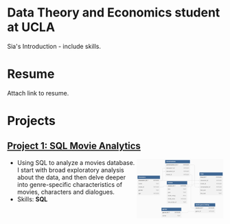# Data Theory and Economics student at UCLA
Sia's Introduction - include skills.

# Resume
Attach link to resume.

# Projects
## [Project 1: SQL Movie Analytics](https://phulambrikarsia.github.io/movies-project/)

<img align="right" width="40%" height="40%" src="/assets/img/schema.png">

- Using SQL to analyze a movies database. I start with broad exploratory analysis about the data, and then delve deeper into genre-specific characteristics of movies, characters and dialogues.
- Skills: **SQL**



